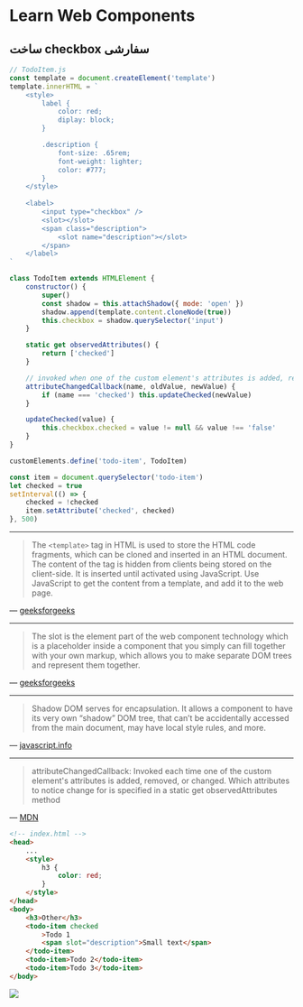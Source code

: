 # Learn Web Components
## ساخت checkbox سفارشی

```javascript
// TodoItem.js
const template = document.createElement('template')
template.innerHTML = `
    <style>
        label {
            color: red;
            diplay: block;
        }

        .description {
            font-size: .65rem;
            font-weight: lighter;
            color: #777;
        }
    </style>
    
    <label>
        <input type="checkbox" />
        <slot></slot>
        <span class="description">
            <slot name="description"></slot>
        </span>
    </label>
`

class TodoItem extends HTMLElement {
    constructor() {
        super()
        const shadow = this.attachShadow({ mode: 'open' })
        shadow.append(template.content.cloneNode(true))
        this.checkbox = shadow.querySelector('input')
    }

    static get observedAttributes() {
        return ['checked']
    }

    // invoked when one of the custom element's attributes is added, removed, or changed
    attributeChangedCallback(name, oldValue, newValue) {
        if (name === 'checked') this.updateChecked(newValue)
    }

    updateChecked(value) {
        this.checkbox.checked = value != null && value !== 'false'
    }
}

customElements.define('todo-item', TodoItem)

const item = document.querySelector('todo-item')
let checked = true
setInterval(() => {
    checked = !checked
    item.setAttribute('checked', checked)
}, 500)
```
---
> The `<template>` tag in HTML is used to store the HTML code fragments, which can be cloned and inserted in an HTML document. The content of the tag is hidden from clients being stored on the client-side. It is inserted until activated using JavaScript. Use JavaScript to get the content from a template, and add it to the web page.

— [geeksforgeeks](https://www.geeksforgeeks.org/html-template-tag/)

---
> The slot is the element part of the web component technology which is a placeholder inside a component that you simply can fill together with your own markup, which allows you to make separate DOM trees and represent them together.

— [geeksforgeeks](https://www.geeksforgeeks.org/html-slot-tag/)

---
> Shadow DOM serves for encapsulation. It allows a component to have its very own “shadow” DOM tree, that can’t be accidentally accessed from the main document, may have local style rules, and more.

— [javascript.info](https://javascript.info/shadow-dom)

---
> attributeChangedCallback: Invoked each time one of the custom element's attributes is added, removed, or changed. Which attributes to notice change for is specified in a static get observedAttributes method

— [MDN](https://developer.mozilla.org/en-US/docs/Web/Web_Components/Using_custom_elements#using_the_lifecycle_callbacks)

```html
<!-- index.html -->
<head>
    ...
    <style>
        h3 {
            color: red;
        }
    </style>
</head>
<body>
    <h3>Other</h3>
    <todo-item checked
        >Todo 1
        <span slot="description">Small text</span>
    </todo-item>
    <todo-item>Todo 2</todo-item>
    <todo-item>Todo 3</todo-item>
</body>
```

<img src="./01wc.png">